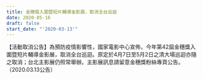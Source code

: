 ```yaml
---
title: 金穗獎入圍暨短片輔導金影展，取消全台巡迴
date: 2020-05-16
draft: false
start_date: "'2020-03-13'"
---
```


【活動取消公告】為預防疫情影響性，國家電影中心宣佈，今年第42屆金穗獎入圍暨短片輔導金影展，取消全台巡迴。原定於4月7日至5月2日之清大場巡迴亦隨之取消；台北主影展仍照常舉辦。主影展訊息請留意金穗獎粉絲專頁公告。（2020.03.13公告）